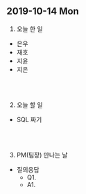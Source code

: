 ## 2019-10-14 Mon
1. 오늘 한 일
- 은우
- 재호
- 지윤
- 지은

<br><br>

2. 오늘 할 일
- SQL 짜기

<br><br>

3. PM(팀장) 만나는 날
- 질의응답
  - Q1. 
  - A1. 